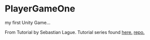 # PlayerGameOne
my first Unity Game...

From Tutorial by Sebastian Lague.
Tutorial series found [here.](https://youtu.be/SviIeTt2_Lc?list=PLFt_AvWsXl0ctd4dgE1F8g3uec4zKNRV0)
[repo.](https://github.com/SebLague/Create-a-Game-Source)


